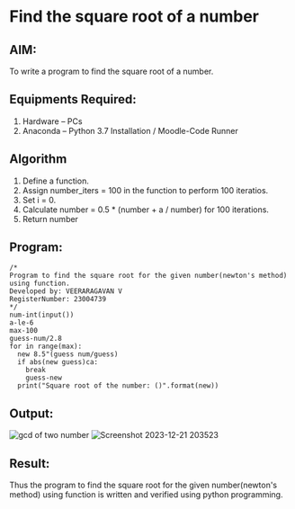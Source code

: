 # Find the square root of a number

## AIM:
To write a program to find the square root of a number.

## Equipments Required:
1. Hardware – PCs
2. Anaconda – Python 3.7 Installation / Moodle-Code Runner

## Algorithm
1. Define a function.
2. Assign number_iters = 100 in the function to perform 100 iteratios.
3. Set i = 0.
4. Calculate  number = 0.5 * (number + a / number) for 100 iterations.
5. Return number

## Program:
```
/*
Program to find the square root for the given number(newton's method) using function.
Developed by: VEERARAGAVAN V
RegisterNumber: 23004739 
*/
num-int(input())
a-le-6
max-100
guess-num/2.8
for in range(max):
  new 8.5"(guess num/guess)
  if abs(new guess)ca:
    break
    guess-new
  print("Square root of the number: ()".format(new))
```

## Output:
![gcd of two number](gcd.png)
![Screenshot 2023-12-21 203523](https://github.com/veerargavanv27/Square-root-of-a-number/assets/138955645/a45154ef-c3a9-4296-9136-5a9c900b2614)



## Result:
Thus the program to find the square root for the given number(newton's method) using function is written and verified using python programming.
